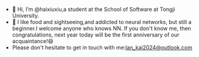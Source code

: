 - 👋 Hi, I’m @haixiuxiu,a student at the School of Software at Tongji University.
- 👀 I like food and sightseeing,and addicted to neural networks, but still a beginner.I welcome anyone who knows NN. If you don't know me, then congratulations, next year today will be the first anniversary of our acquaintance!😄 
- Please don't hesitate to get in touch with me:lan_kai2024@outlook.com
<!---
haixiuxiu/haixiuxiu is a ✨ special ✨ repository because its `README.md` (this file) appears on your GitHub profile.
You can click the Preview link to take a look at your changes.
--->
